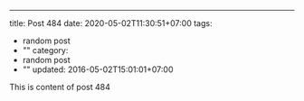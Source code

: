 ---
title: Post 484
date: 2020-05-02T11:30:51+07:00
tags:
  - random post
  - ""
category:
  - random post
  - ""
updated: 2016-05-02T15:01:01+07:00

This is content of post 484